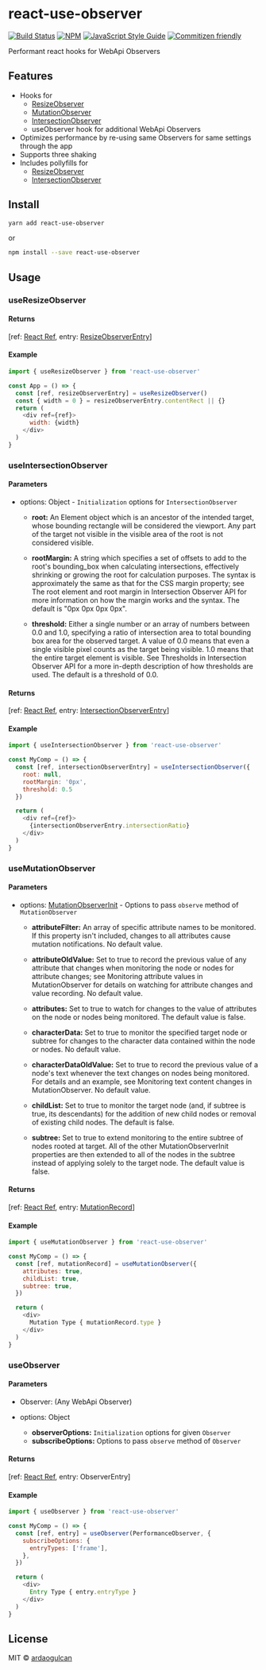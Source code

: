 # react-use-observer

[![Build Status](https://travis-ci.org/ardaogulcan/react-use-observer.svg?branch=master)](https://travis-ci.org/ardaogulcan/react-use-observer) [![NPM](https://img.shields.io/npm/v/react-use-observer.svg)](https://www.npmjs.com/package/react-use-observer) [![JavaScript Style Guide](https://img.shields.io/badge/code_style-airbnb-brightgreen.svg)](https://github.com/airbnb/javascript)
[![Commitizen friendly](https://img.shields.io/badge/commitizen-friendly-brightgreen.svg)](http://commitizen.github.io/cz-cli/)

Performant react hooks for WebApi Observers

## Features

- Hooks for
  - [ResizeObserver](https://developer.mozilla.org/en-US/docs/Web/API/ResizeObserver)
  - [MutationObserver](https://developer.mozilla.org/en-US/docs/Web/API/MutationObserver)
  - [IntersectionObserver](https://developer.mozilla.org/en-US/docs/Web/API/IntersectionObserver)
  - useObserver hook for additional WebApi Observers
- Optimizes performance by re-using same Observers for same settings through the app
- Supports three shaking
- Includes pollyfills for
  - [ResizeObserver](https://github.com/que-etc/resize-observer-polyfill)
  - [IntersectionObserver](https://github.com/que-etc/intersection-observer-polyfill)

## Install

```bash
yarn add react-use-observer
```

or

```bash
npm install --save react-use-observer
```

## Usage

### useResizeObserver

#### Returns
[ref: [React Ref](https://reactjs.org/docs/refs-and-the-dom.html), entry: [ResizeObserverEntry](https://developer.mozilla.org/en-US/docs/Web/API/ResizeObserverEntry)]

#### Example

```js
import { useResizeObserver } from 'react-use-observer'

const App = () => {
  const [ref, resizeObserverEntry] = useResizeObserver()
  const { width = 0 } = resizeObserverEntry.contentRect || {}
  return (
    <div ref={ref}>
      width: {width}
    </div>
  )
}
```

### useIntersectionObserver

#### Parameters

- options: Object - `Initialization` options for  `IntersectionObserver`

    - **root:**
    An Element object which is an ancestor of the intended target, whose bounding rectangle will be considered the viewport. Any part of the target not visible in the visible area of the root is not considered visible.

    - **rootMargin:**
    A string which specifies a set of offsets to add to the root's bounding_box when calculating intersections, effectively shrinking or growing the root for calculation purposes. The syntax is approximately the same as that for the CSS margin property; see The root element and root margin in Intersection Observer API for more information on how the margin works and the syntax. The default is "0px 0px 0px 0px".

    - **threshold:**
    Either a single number or an array of numbers between 0.0 and 1.0, specifying a ratio of intersection area to total bounding box area for the observed target. A value of 0.0 means that even a single visible pixel counts as the target being visible. 1.0 means that the entire target element is visible. See Thresholds in Intersection Observer API for a more in-depth description of how thresholds are used. The default is a threshold of 0.0.

#### Returns
[ref: [React Ref](https://reactjs.org/docs/refs-and-the-dom.html), entry: [IntersectionObserverEntry](https://developer.mozilla.org/en-US/docs/Web/API/IntersectionObserverEntry)]

#### Example

```js
import { useIntersectionObserver } from 'react-use-observer'

const MyComp = () => {
  const [ref, intersectionObserverEntry] = useIntersectionObserver({
    root: null,
    rootMargin: '0px',
    threshold: 0.5
  })

  return (
    <div ref={ref}>
      {intersectionObserverEntry.intersectionRatio}
    </div>
  )
}
```

### useMutationObserver

#### Parameters

- options: [MutationObserverInit](https://developer.mozilla.org/en-US/docs/Web/API/MutationObserverInit) - Options to pass `observe` method of `MutationObserver`

    - **attributeFilter:**
    An array of specific attribute names to be monitored. If this property isn't included, changes to all attributes cause mutation notifications. No default value.

    - **attributeOldValue:**
    Set to true to record the previous value of any attribute that changes when monitoring the node or nodes for attribute changes; see Monitoring attribute values in MutationObserver for details on watching for attribute changes and value recording. No default value.

    - **attributes:**
    Set to true to watch for changes to the value of attributes on the node or nodes being monitored. The default value is false.

    - **characterData:**
    Set to true to monitor the specified target node or subtree for changes to the character data contained within the node or nodes. No default value.

    - **characterDataOldValue:**
    Set to true to record the previous value of a node's text whenever the text changes on nodes being monitored. For details and an example, see Monitoring text content changes in MutationObserver. No default value.

    - **childList:**
    Set to true to monitor the target node (and, if subtree is true, its descendants) for the addition of new child nodes or removal of existing child nodes. The default is false.

    - **subtree:**
    Set to true to extend monitoring to the entire subtree of nodes rooted at target. All of the other MutationObserverInit properties are then extended to all of the nodes in the subtree instead of applying solely to the target node. The default value is false.

#### Returns

[ref: [React Ref](https://reactjs.org/docs/refs-and-the-dom.html), entry: [MutationRecord](https://developer.mozilla.org/en-US/docs/Web/API/MutationRecord)]

#### Example

```js
import { useMutationObserver } from 'react-use-observer'

const MyComp = () => {
  const [ref, mutationRecord] = useMutationObserver({
    attributes: true,
    childList: true,
    subtree: true,
  })

  return (
    <div>
      Mutation Type { mutationRecord.type }
    </div>
  )
}
```

### useObserver

#### Parameters

- Observer: (Any WebApi Observer)

- options: Object
  - **observerOptions:**
  `Initialization` options for given `Observer`
  - **subscribeOptions:**
  Options to pass `observe` method of `Observer`

#### Returns

[ref: [React Ref](https://reactjs.org/docs/refs-and-the-dom.html), entry: ObserverEntry]

#### Example

```js
import { useObserver } from 'react-use-observer'

const MyComp = () => {
  const [ref, entry] = useObserver(Performance​Observer, {
    subscribeOptions: {
      entryTypes: ['frame'],
    },
  })

  return (
    <div>
      Entry Type { entry.entryType }
    </div>
  )
}
```

## License

MIT © [ardaogulcan](https://github.com/ardaogulcan)
